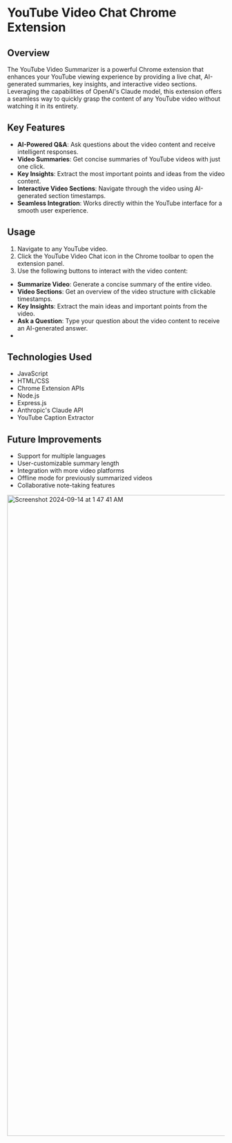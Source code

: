# YouTube Video Chat Chrome Extension

## Overview
The YouTube Video Summarizer is a powerful Chrome extension that enhances your YouTube viewing experience by providing a live chat, AI-generated summaries, key insights, and interactive video sections. Leveraging the capabilities of OpenAI's Claude model, this extension offers a seamless way to quickly grasp the content of any YouTube video without watching it in its entirety.

## Key Features
- **AI-Powered Q&A**: Ask questions about the video content and receive intelligent responses.
- **Video Summaries**: Get concise summaries of YouTube videos with just one click.
- **Key Insights**: Extract the most important points and ideas from the video content.
- **Interactive Video Sections**: Navigate through the video using AI-generated section timestamps.
- **Seamless Integration**: Works directly within the YouTube interface for a smooth user experience.

## Usage
1. Navigate to any YouTube video.
2. Click the YouTube Video Chat icon in the Chrome toolbar to open the extension panel.
3. Use the following buttons to interact with the video content:
  - **Summarize Video**: Generate a concise summary of the entire video.
  - **Video Sections**: Get an overview of the video structure with clickable timestamps.
  - **Key Insights**: Extract the main ideas and important points from the video.
  - **Ask a Question**: Type your question about the video content to receive an AI-generated answer.
  - 
## Technologies Used
- JavaScript
- HTML/CSS
- Chrome Extension APIs
- Node.js
- Express.js
- Anthropic's Claude API
- YouTube Caption Extractor

## Future Improvements
- Support for multiple languages
- User-customizable summary length
- Integration with more video platforms
- Offline mode for previously summarized videos
- Collaborative note-taking features


<img width="1486" alt="Screenshot 2024-09-14 at 1 47 41 AM" src="https://github.com/user-attachments/assets/9b24e980-cb84-44bf-8bd5-7d9d03675e21">


